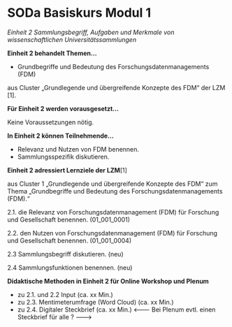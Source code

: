 <!--

author: Rebekka Reichert und Canan Hastik  
email:    
version:  v1
language: DE

icon:     https://raw.githubusercontent.com/chastik/Beratung_Dateityp_Bild/refs/heads/main/SODa-Logo_full.svg
link:     https://raw.githubusercontent.com/chastik/Beratung/refs/heads/main/soda.css

comment:  WissKi SODA OERs

-->

# SODa Basiskurs Modul 1 

*Einheit 2 Sammlungsbegriff, Aufgaben und Merkmale von wissenschaftlichen Universitätssammlungen*

**Einheit 2 behandelt Themen…**

- Grundbegriffe und Bedeutung des Forschungsdatenmanagements (FDM)

aus Cluster „Grundlegende und übergreifende Konzepte des FDM“ der LZM [1].

**Für Einheit 2 werden vorausgesetzt…**

Keine Voraussetzungen nötig.

**In Einheit 2 können Teilnehmende…**

- Relevanz und Nutzen von FDM benennen.
- Sammlungsspezifik diskutieren.

**Einheit 2 adressiert Lernziele der LZM**[1]

aus Cluster 1 „Grundlegende und übergreifende Konzepte des FDM“ zum Thema „Grundbegriffe und Bedeutung des Forschungsdatenmanagements (FDM).“

2.1. die Relevanz von Forschungsdatenmanagement (FDM) für Forschung und Gesellschaft benennen. (01\_001\_0001)

2.2. den Nutzen von Forschungsdatenmanagement (FDM) für Forschung und Gesellschaft benennen.  (01\_001\_0004)

2.3  Sammlungsbegriff diskutieren. (neu)

2.4  Sammlungsfunktionen benennen. (neu)


**Didaktische Methoden in Einheit 2 für Online Workshop und Plenum**

- zu 2.1. und 2.2 Input (ca. xx Min.)
- zu 2.3. Mentimeterumfrage (Word Cloud) (ca. xx Min.)
- zu 2.4. Digitaler Steckbrief (ca. xx Min.) <--- Bei Plenum evtl. einen Steckbrief für alle ? --->

